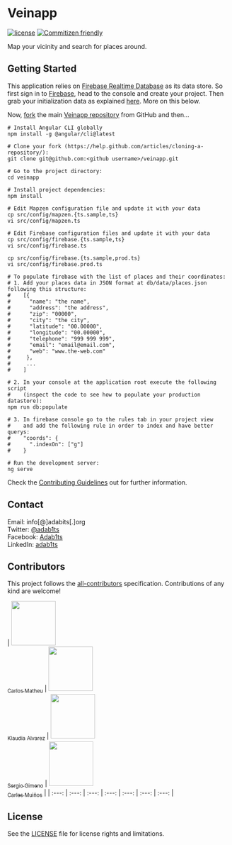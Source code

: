 # Veinapp

[![license](https://img.shields.io/github/license/mashape/apistatus.svg?style=flat-square)](https://choosealicense.com/licenses/mit/)
[![Commitizen friendly](https://img.shields.io/badge/commitizen-friendly-brightgreen.svg?style=flat-square)](http://commitizen.github.io/cz-cli/)

Map your vicinity and search for places around.


## Getting Started

This application relies on [Firebase Realtime Database](https://firebase.google.com/docs/database/) as its data store. So first sign in to [Firebase](https://firebase.google.com/), head to the console and create your project. Then grab your initialization data as explained [here](https://www.youtube.com/v/k1D0_wFlXgo?start=60&end=104&autoplay=1). More on this below.

Now, [fork](https://help.github.com/articles/fork-a-repo/) the main [Veinapp repository](https://github.com/adab1ts/veinapp.git) from GitHub and then...

```shell
# Install Angular CLI globally
npm install -g @angular/cli@latest

# Clone your fork (https://help.github.com/articles/cloning-a-repository/):
git clone git@github.com:<github username>/veinapp.git

# Go to the project directory:
cd veinapp

# Install project dependencies:
npm install

# Edit Mapzen configuration file and update it with your data
cp src/config/mapzen.{ts.sample,ts}
vi src/config/mapzen.ts

# Edit Firebase configuration files and update it with your data
cp src/config/firebase.{ts.sample,ts}
vi src/config/firebase.ts

cp src/config/firebase.{ts.sample,prod.ts}
vi src/config/firebase.prod.ts

# To populate firebase with the list of places and their coordinates:
# 1. Add your places data in JSON format at db/data/places.json following this structure:
#    [{
#      "name": "the name",
#      "address": "the address",
#      "zip": "00000",
#      "city": "the city",
#      "latitude": "00.00000",
#      "longitude": "00.00000",
#      "telephone": "999 999 999",
#      "email": "email@email.com",
#      "web": "www.the-web.com"
#     },
#     ...
#    ]

# 2. In your console at the application root execute the following script
#    (inspect the code to see how to populate your production datastore):
npm run db:populate

# 3. In firebase console go to the rules tab in your project view
#    and add the following rule in order to index and have better querys:
#    "coords": {
#      ".indexOn": ["g"]
#    }
    
# Run the development server:
ng serve
```

Check the [Contributing Guidelines](CONTRIBUTING.md) out for further information.


## Contact

Email:    info[@]adabits[.]org  
Twitter:  [@adab1ts](https://twitter.com/adab1ts)  
Facebook: [Adab1ts](https://www.facebook.com/Adab1ts)  
LinkedIn: [adab1ts](https://www.linkedin.com/company/adab1ts)  


## Contributors

This project follows the [all-contributors](https://github.com/kentcdodds/all-contributors) specification.
Contributions of any kind are welcome!

<!-- ALL-CONTRIBUTORS-LIST:START - Do not remove or modify this section -->
| [<img src="https://avatars.githubusercontent.com/u/5324001?v=3" width="100px;"/><br /><sub>Carlos Matheu</sub>](https://github.com/adab1ts/veinapp/commits?author=plastikaweb) | <img src="https://avatars.githubusercontent.com/u/6210292?v=3" width="100px;"/><br /><sub>Klaudia Alvarez</sub> | [<img src="https://avatars.githubusercontent.com/u/946661?v=3" width="100px;"/><br /><sub>Sergio Gimeno</sub>](https://github.com/adab1ts/veinapp/commits?author=sgimeno) | [<img src="https://avatars.githubusercontent.com/u/351530?v=3" width="100px;"/><br /><sub>Carles Muiños</sub>](https://github.com/adab1ts/veinapp/commits?author=zuzust) |
| :---: | :---: | :---: | :---: | :---: | :---: | :---: |
<!-- ALL-CONTRIBUTORS-LIST:END -->

## License

See the [LICENSE](LICENSE) file for license rights and limitations.
